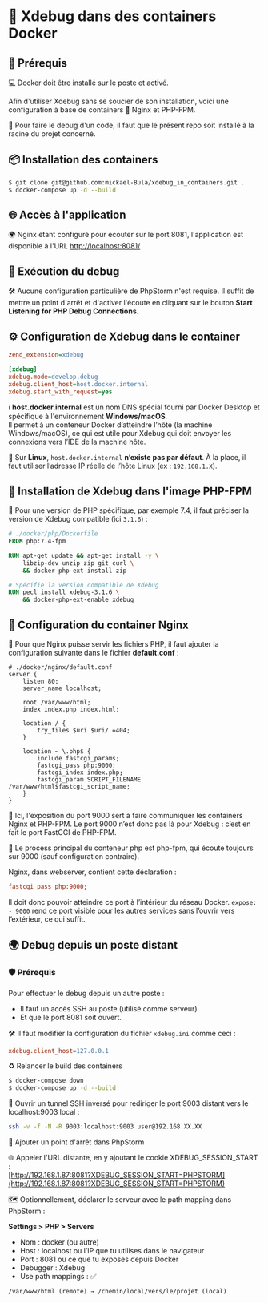 
# 🐞 Xdebug dans des containers Docker

## 🔧 Prérequis

💻 Docker doit être installé sur le poste et activé.

Afin d'utiliser Xdebug sans se soucier de son installation, voici une configuration à base de containers 🧱 Nginx et PHP-FPM.

📁 Pour faire le debug d'un code, il faut que le présent repo soit installé à la racine du projet concerné.

## 📦 Installation des containers

```bash
$ git clone git@github.com:mickael-Bula/xdebug_in_containers.git .
$ docker-compose up -d --build
```

## 🌐 Accès à l'application

🌍 Nginx étant configuré pour écouter sur le port 8081, l'application est disponible à l'URL [http://localhost:8081/](http://localhost:8081/)

## 🐛 Exécution du debug

🛠️ Aucune configuration particulière de PhpStorm n'est requise. Il suffit de mettre un point d'arrêt et d'activer l'écoute en cliquant sur le bouton **Start Listening for PHP Debug Connections**.

## ⚙️ Configuration de Xdebug dans le container

```ini
zend_extension=xdebug

[xdebug]
xdebug.mode=develop,debug
xdebug.client_host=host.docker.internal
xdebug.start_with_request=yes
```

ℹ️ **host.docker.internal** est un nom DNS spécial fourni par Docker Desktop et spécifique à l'environnement **Windows/macOS**.  
Il permet à un conteneur Docker d’atteindre l’hôte (la machine Windows/macOS), ce qui est utile pour Xdebug qui doit envoyer les connexions vers l’IDE de la machine hôte.

🐧 Sur **Linux**, `host.docker.internal` **n’existe pas par défaut**. À la place, il faut utiliser l’adresse IP réelle de l’hôte Linux (ex : `192.168.1.X`).

## 🧰 Installation de Xdebug dans l'image PHP-FPM

🧪 Pour une version de PHP spécifique, par exemple 7.4, il faut préciser la version de Xdebug compatible (ici `3.1.6`) :

```dockerfile
# ./docker/php/Dockerfile
FROM php:7.4-fpm

RUN apt-get update && apt-get install -y \
    libzip-dev unzip zip git curl \
    && docker-php-ext-install zip

# Spécifie la version compatible de Xdebug
RUN pecl install xdebug-3.1.6 \
    && docker-php-ext-enable xdebug
```

## 🧾 Configuration du container Nginx

📄 Pour que Nginx puisse servir les fichiers PHP, il faut ajouter la configuration suivante dans le fichier **default.conf** :

```nginx
# ./docker/nginx/default.conf
server {
    listen 80;
    server_name localhost;

    root /var/www/html;
    index index.php index.html;

    location / {
        try_files $uri $uri/ =404;
    }

    location ~ \.php$ {
        include fastcgi_params;
        fastcgi_pass php:9000;
        fastcgi_index index.php;
        fastcgi_param SCRIPT_FILENAME /var/www/html$fastcgi_script_name;
    }
}
```

🔌 Ici, l'exposition du port 9000 sert à faire communiquer les containers Nginx et PHP-FPM.
Le port 9000 n’est donc pas là pour Xdebug : c’est en fait le port FastCGI de PHP-FPM.

🧠 Le process principal du conteneur php est php-fpm, qui écoute toujours sur 9000 (sauf configuration contraire).

Nginx, dans webserver, contient cette déclaration :

```ini
fastcgi_pass php:9000;
```

Il doit donc pouvoir atteindre ce port à l’intérieur du réseau Docker.
`expose: - 9000` rend ce port visible pour les autres services sans l’ouvrir vers l’extérieur, ce qui suffit.

## 🌍 Debug depuis un poste distant

### 🛡️ Prérequis

Pour effectuer le debug depuis un autre poste :
- Il faut un accès SSH au poste (utilisé comme serveur)
- Et que le port 8081 soit ouvert.

🛠️ Il faut modifier la configuration du fichier `xdebug.ini` comme ceci :

```ini
xdebug.client_host=127.0.0.1
```

♻️ Relancer le build des containers

```bash
$ docker-compose down
$ docker-compose up -d --build
```

🔁 Ouvrir un tunnel SSH inversé pour rediriger le port 9003 distant vers le localhost:9003 local :

```bash
ssh -v -f -N -R 9003:localhost:9003 user@192.168.XX.XX
```

🎯 Ajouter un point d'arrêt dans PhpStorm

🌐 Appeler l'URL distante, en y ajoutant le cookie XDEBUG_SESSION_START :  
[http://192.168.1.87:8081?XDEBUG_SESSION_START=PHPSTORM](http://192.168.1.87:8081?XDEBUG_SESSION_START=PHPSTORM)

🗺️ Optionnellement, déclarer le serveur avec le path mapping dans PhpStorm :

**Settings > PHP > Servers**

- Nom : docker (ou autre)
- Host : localhost ou l’IP que tu utilises dans le navigateur
- Port : 8081 ou ce que tu exposes depuis Docker
- Debugger : Xdebug
- Use path mappings : ✅

```text
/var/www/html (remote) → /chemin/local/vers/le/projet (local)
```
